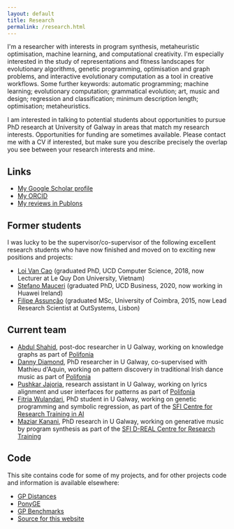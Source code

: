 ```yaml
---
layout: default
title: Research
permalink: /research.html
---
```


I'm a researcher with interests in program synthesis, metaheuristic optimisation,
machine learning, and computational creativity. I'm
especially interested in the study of representations and fitness
landscapes for evolutionary algorithms, genetic programming,
optimisation and graph problems, and interactive evolutionary
computation as a tool in creative workflows. Some further keywords: automatic programming; machine learning;
evolutionary computation; grammatical evolution; art, music and design; regression and
classification; minimum description length; optimisation;
metaheuristics.

I am interested in talking to potential students about opportunities
to pursue PhD research at University of Galway in areas that match my research
interests. Opportunities for 
funding are sometimes available. Please contact me with a CV if interested, but make sure you describe precisely the overlap you see between your research interests and mine.


## Links

* [My Google Scholar profile](https://scholar.google.com/citations?user=nKNOv8oAAAAJ&hl=en)
* [My ORCID](http://orcid.org/0000-0002-1402-6995)
* [My reviews in Publons](https://publons.com/author/402776/james-mcdermott)

## Former students

I was lucky to be the supervisor/co-supervisor of the following excellent research students who have now finished and moved on to exciting new positions and projects:

* [Loi Van Cao](https://scholar.google.com/citations?user=7A6srrQAAAAJ&hl=en) (graduated PhD, UCD Computer Science, 2018, now Lecturer at Le Quy Don University, Vietnam)
* [Stefano Mauceri](https://scholar.google.com/citations?hl=en&user=386TpcYAAAAJ) (graduated PhD, UCD Business, 2020, now working in Huawei Ireland)
* [Filipe Assunção](https://scholar.google.com/citations?user=qg-jmM4AAAAJ&hl=en&oi=ao) (graduated MSc, University of Coimbra, 2015, now Lead Research Scientist at OutSystems, Lisbon)


## Current team

* [Abdul Shahid](https://scholar.google.com/citations?user=gOjuEUgAAAAJ&hl=en&oi=ao), post-doc researcher in U Galway, working on knowledge graphs as part of [Polifonia](https://polifonia-project.eu/)
* [Danny Diamond](https://dannydiamond.ie/), PhD researcher in U Galway, co-supervised with Mathieu d'Aquin, working on pattern discovery in traditional Irish dance music as part of [Polifonia](https://polifonia-project.eu/)
* [Pushkar Jajoria](https://ch.linkedin.com/in/pushkar-jajoria), research assistant in U Galway, working on lyrics alignment and user interfaces for patterns as part of [Polifonia](https://polifonia-project.eu/)
* [Fitria Wulandari](https://fitriaramlan.github.io/Portfolio/), PhD student in U Galway, working on genetic programming and symbolic regression, as part of the [SFI Centre for Research Training in AI](https://www.crt-ai.ie/)
* [Maziar Kanani](https://soundcloud.com/maziar-kanani), PhD research in U Galway, working on generative music by program synthesis as part of the [SFI D-REAL Centre for Research Training ](https://d-real.ie/)


## Code

This site contains code for some of my projects, and for other
projects code and information is available elsewhere:

* [GP Distances](https://github.com/jmmcd/GPDistance)
* [PonyGE](http://ponyge.googlecode.com)
* [GP Benchmarks](http://gpbenchmarks.org/)
* [Source for this website](https://github.com/jmmcd/jmmcd.github.com)
